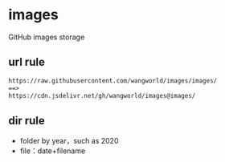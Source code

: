 # images
GitHub images storage

## url rule

```txt
https://raw.githubusercontent.com/wangworld/images/images/
==>
https://cdn.jsdelivr.net/gh/wangworld/images@images/
```

## dir rule

- folder by year，such as 2020
- file：date+filename
